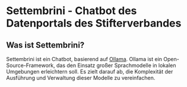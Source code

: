 # Settembrini - Chatbot des Datenportals des Stifterverbandes

## Was ist Settembrini?

Settembrini ist ein Chatbot, basierend auf [Ollama](https://ollama.com/). Ollama ist ein Open-Source-Framework, das den Einsatz großer Sprachmodelle in lokalen Umgebungen erleichtern soll. Es zielt darauf ab, die Komplexität der Ausführung und Verwaltung dieser Modelle zu vereinfachen.
